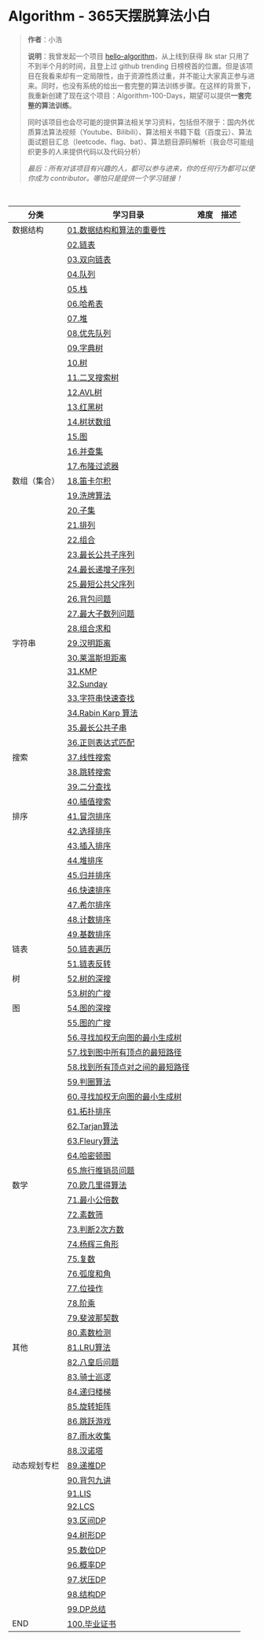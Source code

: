 # Algorithm - 365天摆脱算法小白
> **作者**：小浩
>
> **说明**：我曾发起一个项目 [hello-algorithm](https://github.com/geekxh/hello-algorithm)，从上线到获得 8k star 只用了不到半个月的时间，且登上过 github trending 日榜榜首的位置。但是该项目在我看来却有一定局限性，由于资源性质过重，并不能让大家真正参与进来。同时，也没有系统的给出一套完整的算法训练步骤。在这样的背景下，我重新创建了现在这个项目：Algorithm-100-Days，期望可以提供**一套完整的算法训练**。
>
> 同时该项目也会尽可能的提供算法相关学习资料，包括但不限于：国内外优质算法算法视频（Youtube、Bilibili）、算法相关书籍下载（百度云）、算法面试题目汇总（leetcode、flag、bat）、算法题目源码解析（我会尽可能组织更多的人来提供代码以及代码分析）
>
> *最后：所有对该项目有兴趣的人，都可以参与进来，你的任何行为都可以使你成为 contributor。哪怕只是提供一个学习链接！*

<br/>

| 分类 | 学习目录 | 难度 | 描述 |
| --- | --- | --- | --- | 
| 数据结构 | [01.数据结构和算法的重要性]() |   |   |
|  | [02.链表]() |   |   |
|  | [03.双向链表]() |   |   |
|  | [04.队列]() |   |   |
|  | [05.栈]() |   |   |
|  | [06.哈希表]() |   |   |
|  | [07.堆]() |   |   |
|  | [08.优先队列]() |   |   |
|  | [09.字典树]() |   |   |
|  | [10.树]() |   |   |
|  | [11.二叉搜索树]() |   |   |
|  | [12.AVL树]() |   |   |
|  | [13.红黑树]() |   |   |
|  | [14.树状数组]() |   |   |
|  | [15.图]() |   |   |
|  | [16.并查集]() |   |   |
|  | [17.布隆过滤器]() |   |   |
| 数组（集合） | [18.笛卡尔积]() |   |   |
|  | [19.洗牌算法]() |   |   |
|  | [20.子集]() |   |   |
|  | [21.排列]() |   |   |
|  | [22.组合]() |   |   |
|  | [23.最长公共子序列]() |   |   |
|  | [24.最长递增子序列]() |   |   |
|  | [25.最短公共父序列]() |   |   |
|  | [26.背包问题]() |   |   |
|  | [27.最大子数列问题]() |   |   |
|  | [28.组合求和]() |   |   |
| 字符串 | [29.汉明距离]() |   |   |
|  | [30.莱温斯坦距离]() |   |   |
|  | [31.KMP]() |   |   |
|  | [32.Sunday]() |   |   |
|  | [33.字符串快速查找]() |   |   |
|  | [34.Rabin Karp 算法]() |   |   |
|  | [35.最长公共子串]() |   |   |
|  | [36.正则表达式匹配]() |   |   |
| 搜索 | [37.线性搜索]() |   |   |
|  | [38.跳转搜索]() |   |   |
|  | [39.二分查找]() |   |   |
|  | [40.插值搜索]() |   |   |
| 排序 | [41.冒泡排序]() |   |   |
|  | [42.选择排序]() |   |   |
|  | [43.插入排序]() |   |   |
|  | [44.堆排序]() |   |   |
|  | [45.归并排序]() |   |   |
|  | [46.快速排序]() |   |   |
|  | [47.希尔排序]() |   |   |
|  | [48.计数排序]() |   |   |
|  | [49.基数排序]() |   |   |
| 链表 | [50.链表遍历]() |   |   |
|  | [51.链表反转]() |   |   |
| 树 | [52.树的深搜]() |   |   |
|  | [53.树的广搜]() |   |   |
| 图 | [54.图的深搜]() |   |   |
|  | [55.图的广搜]() |   |   |
|  | [56.寻找加权无向图的最小生成树]() |   |   |
|  | [57.找到图中所有顶点的最短路径]() |   |   |
|  | [58.找到所有顶点对之间的最短路径]() |   |   |
|  | [59.判圈算法]() |   |   |
|  | [60.寻找加权无向图的最小生成树]() |   |   |
|  | [61.拓扑排序]() |   |   |
|  | [62.Tarjan算法]() |   |   |
|  | [63.Fleury算法]() |   |   |
|  | [64.哈密顿图]() |   |   |
|  | [65.旅行推销员问题]() |   |   |
| 数学 | [70.欧几里得算法]() |   |   |
|  | [71.最小公倍数]() |   |   |
|  | [72.素数筛]() |   |   |
|  | [73.判断2次方数]() |   |   |
|  | [74.杨辉三角形]() |   |   |
|  | [75.复数]() |   |   |
|  | [76.弧度和角]() |   |   |
|  | [77.位操作]() |   |   |
|  | [78.阶乘]() |   |   |
|  | [79.斐波那契数]() |   |   |
|  | [80.素数检测]() |   |   |
| 其他 | [81.LRU算法]() |   |   |
|  | [82.八皇后问题]() |   |   |
|  | [83.骑士巡逻]() |   |   |
|  | [84.递归楼梯]() |   |   |
|  | [85.旋转矩阵]() |   |   |
|  | [86.跳跃游戏]() |   |   |
|  | [87.雨水收集]() |   |   |
|  | [88.汉诺塔]() |   |   |
| 动态规划专栏 | [89.递推DP]() |   |   |
|   | [90.背包九讲]() |   |   |
|   | [91.LIS]() |   |   |
|   | [92.LCS]() |   |   |
|   | [93.区间DP]() |   |   |
|   | [94.树形DP]() |   |   |
|   | [95.数位DP]() |   |   |
|   | [96.概率DP]() |   |   |
|   | [97.状压DP]() |   |   |
|   | [98.结构DP]() |   |   |
|   | [99.DP总结]() |   |   |
| END | [100.毕业证书]() |   |   |